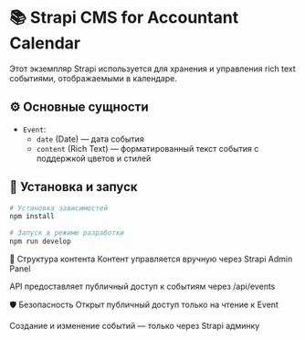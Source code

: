 # 📚 Strapi CMS for Accountant Calendar

Этот экземпляр Strapi используется для хранения и управления rich text событиями, отображаемыми в календаре.

## ⚙️ Основные сущности

- `Event`:
  - `date` (Date) — дата события
  - `content` (Rich Text) — форматированный текст события с поддержкой цветов и стилей

## 🔧 Установка и запуск

```bash
# Установка зависимостей
npm install

# Запуск в режиме разработки
npm run develop
```

📁 Структура контента
Контент управляется вручную через Strapi Admin Panel

API предоставляет публичный доступ к событиям через /api/events

🛡 Безопасность
Открыт публичный доступ только на чтение к Event

Создание и изменение событий — только через Strapi админку